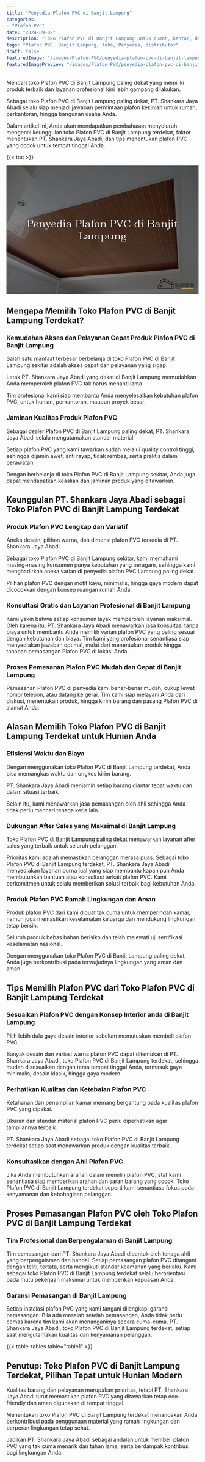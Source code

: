 ```yaml
---
title: "Penyedia Plafon PVC di Banjit Lampung"
categories:
- "Plafon-PVC"
date: "2024-09-02"
description: "Toko Plafon PVC di Banjit Lampung untuk rumah, kantor, dan gerai. Plafon berkualitas, beragam motif, variasi warna elegan, dengan layanan pemasangan dikerjakan oleh tim berpengalaman dan jaminan resmi!|Layanan distribusi Plafon PVC di Banjit Lampung untuk kebutuhan rumah, office, maupun ritel, dengan produk terbaik dan penempatan oleh tenaga ahli ahli serta garansi resmi.|Alternatif Plafon PVC di Banjit Lampung yang terpercaya untuk hunian, kantor, dan toko, bersama material berkualitas dan pemasangan ditangani oleh teknisi profesional dan jaminan resmi.|Penyediaan Plafon PVC di Banjit Lampung bagi tempat tinggal, kantor, serta ritel, dengan material terbaik dan penempatan dikerjakan oleh tim berpengalaman, disertai beserta jaminan resmi.}"
tags: "Plafon PVC, Banjit Lampung, toko, Penyedia, distributor"
draft: false
featuredImage: "/images/Plafon-PVC/penyedia-plafon-pvc-di-banjit-lampung.png"
featuredImagePreview: "/images/Plafon-PVC/penyedia-plafon-pvc-di-banjit-lampung.png"
---
```


Mencari toko Plafon PVC di Banjit Lampung paling dekat yang memiliki produk terbaik dan layanan profesional kini lebih gampang dilakukan.

Sebagai toko Plafon PVC di Banjit Lampung paling dekat, PT. Shankara Jaya Abadi selalu siap menjadi jawaban permintaan plafon kekinian untuk rumah, perkantoran, hingga bangunan usaha Anda.

Dalam artikel ini, Anda akan mendapatkan pembahasan menyeluruh mengenai keunggulan toko Plafon PVC di Banjit Lampung terdekat, faktor menentukan PT. Shankara Jaya Abadi, dan tips menentukan plafon PVC yang cocok untuk tempat tinggal Anda.

{{< toc >}}

![Penyedia Plafon PVC di Banjit Lampung](/images/Plafon-PVC/Penyedia-Plafon-PVC-di-Banjit-Lampung.png)

## Mengapa Memilih Toko Plafon PVC di Banjit Lampung Terdekat?

### Kemudahan Akses dan Pelayanan Cepat Produk Plafon PVC di Banjit Lampung

Salah satu manfaat terbesar berbelanja di toko Plafon PVC di Banjit Lampung sekitar adalah akses cepat dan pelayanan yang sigap.

Letak PT. Shankara Jaya Abadi yang dekat di Banjit Lampung memudahkan Anda memperoleh plafon PVC tak harus menanti lama.

Tim profesional kami siap membantu Anda menyelesaikan kebutuhan plafon PVC, untuk hunian, perkantoran, maupun proyek besar.

### Jaminan Kualitas Produk Plafon PVC

Sebagai dealer Plafon PVC di Banjit Lampung paling dekat, PT. Shankara Jaya Abadi selalu mengutamakan standar material.

Setiap plafon PVC yang kami tawarkan sudah melalui quality control tinggi, sehingga dijamin awet, anti rayap, tidak rembes, serta praktis dalam perawatan.

Dengan berbelanja di toko Plafon PVC di Banjit Lampung sekitar, Anda juga dapat mendapatkan keaslian dan jaminan produk yang ditawarkan.

## Keunggulan PT. Shankara Jaya Abadi sebagai Toko Plafon PVC di Banjit Lampung Terdekat

### Produk Plafon PVC Lengkap dan Variatif

Aneka desain, pilihan warna, dan dimensi plafon PVC tersedia di PT. Shankara Jaya Abadi.

Sebagai toko Plafon PVC di Banjit Lampung sekitar, kami memahami masing-masing konsumen punya kebutuhan yang beragam, sehingga kami menghadirkan aneka varian di penyedia plafon PVC Lampung paling dekat.

Pilihan plafon PVC dengan motif kayu, minimalis, hingga gaya modern dapat dicocokkan dengan konsep ruangan rumah Anda.

### Konsultasi Gratis dan Layanan Profesional di Banjit Lampung

Kami yakin bahwa setiap konsumen layak memperoleh layanan maksimal. Oleh karena itu, PT. Shankara Jaya Abadi menawarkan jasa konsultasi tanpa biaya untuk membantu Anda memilih varian plafon PVC yang paling sesuai dengan kebutuhan dan biaya. Tim kami yang profesional senantiasa siap menyediakan jawaban optimal, mulai dari menentukan produk hingga tahapan pemasangan Plafon PVC di lokasi Anda.

### Proses Pemesanan Plafon PVC Mudah dan Cepat di Banjit Lampung

Pemesanan Plafon PVC di penyedia kami benar-benar mudah, cukup lewat nomor telepon, atau datang ke gerai. Tim kami siap melayani Anda dari diskusi, menentukan produk, hingga kirim barang dan pasang Plafon PVC di alamat Anda.

## Alasan Memilih Toko Plafon PVC di Banjit Lampung Terdekat untuk Hunian Anda

### Efisiensi Waktu dan Biaya

Dengan menggunakan toko Plafon PVC di Banjit Lampung terdekat, Anda bisa memangkas waktu dan ongkos kirim barang.

PT. Shankara Jaya Abadi menjamin setiap barang diantar tepat waktu dan dalam situasi terbaik.

Selain itu, kami menawarkan jasa pemasangan oleh ahli sehingga Anda tidak perlu mencari tenaga kerja lain.

### Dukungan After Sales yang Maksimal di Banjit Lampung

Toko Plafon PVC di Banjit Lampung paling dekat menawarkan layanan after sales yang terbaik untuk seluruh pelanggan.

Prioritas kami adalah memastikan pelanggan merasa puas. Sebagai toko Plafon PVC di Banjit Lampung terdekat, PT. Shankara Jaya Abadi menyediakan layanan purna jual yang siap membantu kapan pun Anda membutuhkan bantuan atau konsultasi terkait plafon PVC. Kami berkomitmen untuk selalu memberikan solusi terbaik bagi kebutuhan Anda.

### Produk Plafon PVC Ramah Lingkungan dan Aman

Produk plafon PVC dari kami dibuat tak cuma untuk memperindah kamar, namun juga memastikan keselamatan keluarga dan mendukung lingkungan tetap bersih.

Seluruh produk bebas bahan berisiko dan telah melewati uji sertifikasi keselamatan nasional.

Dengan menggunakan toko Plafon PVC di Banjit Lampung paling dekat, Anda juga berkontribusi pada terwujudnya lingkungan yang aman dan aman.

## Tips Memilih Plafon PVC dari Toko Plafon PVC di Banjit Lampung Terdekat

### Sesuaikan Plafon PVC dengan Konsep Interior anda di Banjit Lampung

Pilih lebih dulu gaya desain interior sebelum memutuskan membeli plafon PVC.

Banyak desain dan variasi warna plafon PVC dapat ditemukan di PT. Shankara Jaya Abadi, toko Plafon PVC di Banjit Lampung terdekat, sehingga mudah disesuaikan dengan tema tempat tinggal Anda, termasuk gaya minimalis, desain klasik, hingga gaya modern.

### Perhatikan Kualitas dan Ketebalan Plafon PVC

Ketahanan dan penampilan kamar memang bergantung pada kualitas plafon PVC yang dipakai.

Ukuran dan standar material plafon PVC perlu diperhatikan agar tampilannya terbaik.

PT. Shankara Jaya Abadi sebagai toko Plafon PVC di Banjit Lampung terdekat setiap saat menawarkan produk dengan kualitas terbaik.

### Konsultasikan dengan Ahli Plafon PVC

Jika Anda membutuhkan arahan dalam memilih plafon PVC, staf kami senantiasa siap memberikan arahan dan saran barang yang cocok. Toko Plafon PVC di Banjit Lampung terdekat seperti kami senantiasa fokus pada kenyamanan dan kebahagiaan pelanggan.

## Proses Pemasangan Plafon PVC oleh Toko Plafon PVC di Banjit Lampung Terdekat

### Tim Profesional dan Berpengalaman di Banjit Lampung

Tim pemasangan dari PT. Shankara Jaya Abadi dibentuk oleh tenaga ahli yang berpengalaman dan handal. Setiap pemasangan plafon PVC ditangani dengan teliti, tertata, serta mengikuti standar keamanan yang berlaku. Kami sebagai toko Plafon PVC di Banjit Lampung terdekat selalu berorientasi pada mutu pekerjaan maksimal untuk memberikan kepuasan Anda.

### Garansi Pemasangan di Banjit Lampung

Setiap instalasi plafon PVC yang kami tangani dilengkapi garansi pemasangan. Bila ada masalah setelah pemasangan, Anda tidak perlu cemas karena tim kami akan menanganinya secara cuma-cuma. PT. Shankara Jaya Abadi, toko Plafon PVC di Banjit Lampung terdekat, setiap saat mengutamakan kualitas dan kenyamanan pelanggan.

{{< table-tables table="table1" >}}

## Penutup: Toko Plafon PVC di Banjit Lampung Terdekat, Pilihan Tepat untuk Hunian Modern

Kualitas barang dan pelayanan merupakan prioritas, tetapi PT. Shankara Jaya Abadi turut memastikan plafon PVC yang ditawarkan tetap eco-friendly dan aman digunakan di tempat tinggal.

Menentukan toko Plafon PVC di Banjit Lampung terdekat menandakan Anda berkontribusi pada penggunaan material yang ramah lingkungan dan berperan lingkungan tetap sehat.

Jadikan PT. Shankara Jaya Abadi sebagai andalan untuk membeli plafon PVC yang tak cuma menarik dan tahan lama, serta berdampak kontribusi bagi lingkungan Anda.
